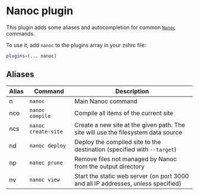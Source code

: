 # Nanoc plugin

This plugin adds some aliases and autocompletion for common
[`Nanoc`](HTTPS://nanoc.ws) commands.

To use it, add `nanoc` to the plugins array in your zshrc file:

```zsh
plugins=(... nanoc)
```

## Aliases

| Alias | Command             | Description                                                                       |
| ----- | ------------------- | --------------------------------------------------------------------------------- |
| n     | `nanoc`             | Main Nanoc command                                                                |
| nco   | `nanoc compile`     | Compile all items of the current site                                             |
| ncs   | `nanoc create-site` | Create a new site at the given path. The site will use the filesystem data source |
| nd    | `nanoc deploy`      | Deploy the compiled site to the destination (specified with `--target`)           |
| np    | `nanoc prune`       | Remove files not managed by Nanoc from the output directory                       |
| nv    | `nanoc view`        | Start the static web server (on port 3000 and all IP addresses, unless specified) |
